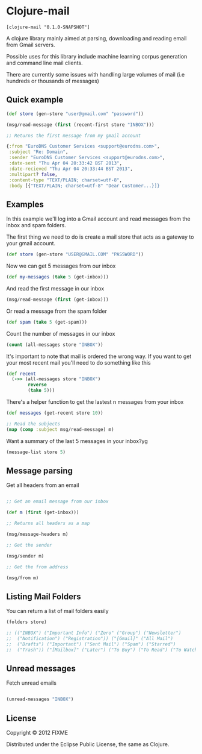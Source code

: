 # Clojure-mail


```
[clojure-mail "0.1.0-SNAPSHOT"]
```

A clojure library mainly aimed at parsing, downloading and reading email from Gmail servers.

Possible uses for this library include machine learning corpus generation and command line mail clients.

There are currently some issues with handling large volumes of mail (i.e hundreds or thousands of messages)

## Quick example

```clojure
(def store (gen-store "user@gmail.com" "password"))

(msg/read-message (first (recent-first store "INBOX")))

;; Returns the first message from my gmail account

{:from "EuroDNS Customer Services <support@eurodns.com>",
 :subject "Re: Domain",
 :sender "EuroDNS Customer Services <support@eurodns.com>",
 :date-sent "Thu Apr 04 20:33:42 BST 2013",
 :date-recieved "Thu Apr 04 20:33:44 BST 2013",
 :multipart? false,
 :content-type "TEXT/PLAIN; charset=utf-8",
 :body [{"TEXT/PLAIN; charset=utf-8" "Dear Customer...}]}

```

## Examples

In this example we'll log into a Gmail account and read messages from the inbox and spam folders.

The first thing we need to do is create a mail store that acts as a gateway to your gmail account.

```clojure
(def store (gen-store "USER@GMAIL.COM" "PASSWORD"))
```

Now we can get 5 messages from our inbox

```clojure
(def my-messages (take 5 (get-inbox)))
```

And read the first message in our inbox

```clojure
(msg/read-message (first (get-inbox)))
```

Or read a message from the spam folder

```clojure
(def spam (take 5 (get-spam)))
```

Count the number of messages in our inbox

```clojure
(count (all-messages store "INBOX"))
```

It's important to note that mail is ordered the wrong way. If you want to get your most recent mail you'll need
to do something like this

```clojure
(def recent
  (->> (all-messages store "INBOX")
        reverse
        (take 5)))
```

There's a helper function to get the lastest n messages from your inbox

```clojure
(def messages (get-recent store 10))

;; Read the subjects
(map (comp :subject msg/read-message) m)

```

Want a summary of the last 5 messages in your inbox?yg

```clojure
(message-list store 5)
```

## Message parsing

Get all headers from an email

```clojure

;; Get an email message from our inbox

(def m (first (get-inbox)))

;; Returns all headers as a map

(msg/message-headers m)

;; Get the sender

(msg/sender m)

;; Get the from address

(msg/from m)

```

## Listing Mail Folders

You can return a list of mail folders easily

```clojure
(folders store)

;; (("INBOX") ("Important Info") ("Zero" ("Group") ("Newsletter")
;;  ("Notification") ("Registration")) ("[Gmail]" ("All Mail")
;;  ("Drafts") ("Important") ("Sent Mail") ("Spam") ("Starred")
;;  ("Trash")) ("[Mailbox]" ("Later") ("To Buy") ("To Read") ("To Watch")))
```

## Unread messages

Fetch unread emails

```clojure

(unread-messages "INBOX")

```

## License

Copyright © 2012 FIXME

Distributed under the Eclipse Public License, the same as Clojure.
